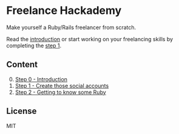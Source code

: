 # Freelance Hackademy

Make yourself a Ruby/Rails freelancer from scratch.

Read the [introduction](/intro.md) or start working
on your freelancing skills by completing the [step 1](/steps/1.md).

## Content

0. [Step 0 - Introduction](/steps/0.md)
1. [Step 1 - Create those social accounts](/steps/1.md)
2. [Step 2 - Getting to know some Ruby](/steps/2.md)

## License

MIT
